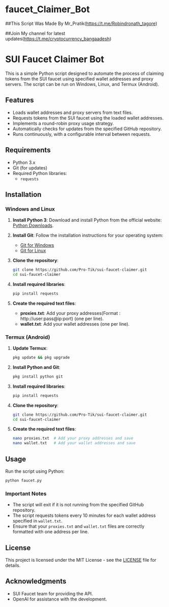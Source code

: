 # faucet_Claimer_Bot
##This Script Was Made By Mr_Pratik(https://t.me/Robindronath_tagore)

##Join My channel for latest updates(https://t.me/cryptocurrency_bangaadesh)

# SUI Faucet Claimer Bot

This is a simple Python script designed to automate the process of claiming tokens from the SUI faucet using specified wallet addresses and proxy servers. The script can be run on Windows, Linux, and Termux (Android). 

## Features
- Loads wallet addresses and proxy servers from text files.
- Requests tokens from the SUI faucet using the loaded wallet addresses.
- Implements a round-robin proxy usage strategy.
- Automatically checks for updates from the specified GitHub repository.
- Runs continuously, with a configurable interval between requests.

## Requirements
- Python 3.x
- Git (for updates)
- Required Python libraries:
  - `requests`

## Installation

### Windows and Linux

1. **Install Python 3**: Download and install Python from the official website: [Python Downloads](https://www.python.org/downloads/).

2. **Install Git**: Follow the installation instructions for your operating system:
   - [Git for Windows](https://git-scm.com/download/win)
   - [Git for Linux](https://git-scm.com/download/linux)

3. **Clone the repository**:
   ```bash
   git clone https://github.com/Pro-Tik/sui-faucet-claimer.git
   cd sui-faucet-claimer
   ```

4. **Install required libraries**:
   ```bash
   pip install requests
   ```

5. **Create the required text files**:
   - **proxies.txt**: Add your proxy addresses(Format : http://user:pass@ip:port) (one per line).
   - **wallet.txt**: Add your wallet addresses (one per line).

### Termux (Android)

1. **Update Termux**:
   ```bash
   pkg update && pkg upgrade
   ```

2. **Install Python and Git**:
   ```bash
   pkg install python git
   ```

3. **Install required libraries**:
   ```bash
   pip install requests
   ```

4. **Clone the repository**:
   ```bash
   git clone https://github.com/Pro-Tik/sui-faucet-claimer.git
   cd sui-faucet-claimer
   ```

5. **Create the required text files**:
   ```bash
   nano proxies.txt  # Add your proxy addresses and save
   nano wallet.txt   # Add your wallet addresses and save
   ```

## Usage

Run the script using Python:
```bash
python faucet.py
```

### Important Notes
- The script will exit if it is not running from the specified GitHub repository.
- The script requests tokens every 10 minutes for each wallet address specified in `wallet.txt`.
- Ensure that your `proxies.txt` and `wallet.txt` files are correctly formatted with one address per line.

## License
This project is licensed under the MIT License - see the [LICENSE](LICENSE) file for details.

## Acknowledgments
- SUI Faucet team for providing the API.
- OpenAI for assistance with the development.
